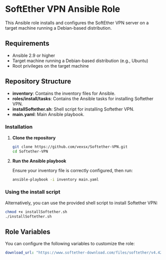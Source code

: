 # SoftEther VPN Ansible Role

This Ansible role installs and configures the SoftEther VPN server on a target machine running a Debian-based distribution.

## Requirements

- Ansible 2.9 or higher
- Target machine running a Debian-based distribution (e.g., Ubuntu)
- Root privileges on the target machine

## Repository Structure

- **inventory**: Contains the inventory files for Ansible.
- **roles/install/tasks**: Contains the Ansible tasks for installing Softether VPN.
- **installSoftether.sh**: Shell script for installing Softether VPN.
- **main.yaml**: Main Ansible playbook.


### Installation

1. **Clone the repository**

    ```bash
    git clone https://github.com/vexsx/Softether-VPN.git
    cd Softether-VPN
    ```

2. **Run the Ansible playbook**

    Ensure your inventory file is correctly configured, then run:

    ```bash
    ansible-playbook -i inventory main.yaml
    ```

### Using the install script

Alternatively, you can use the provided shell script to install Softether VPN:

```bash
chmod +x installSoftether.sh
./installSoftether.sh
```

## Role Variables

You can configure the following variables to customize the role:

```yaml
download_url: "https://www.softether-download.com/files/softether/v4.42-9798-rtm-2023.06.30-tree/Linux/SoftEther_VPN_Server/64bit_-_Intel_x64_or_AMD64/softether-vpnserver-v4.42-9798-rtm-2023.06.30-linux-x64-64bit.tar.gz"